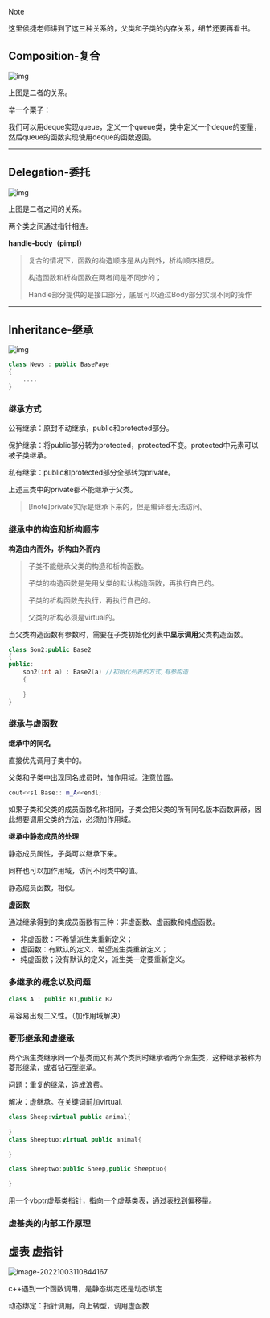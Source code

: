 > [!note]
>
> 这里侯捷老师讲到了这三种关系的，父类和子类的内存关系，细节还要再看书。

## Composition-复合

![img](http://pic.shixiaocaia.fun/202209271027787.png)

上图是二者的关系。

举一个栗子：

我们可以用deque实现queue，定义一个queue类，类中定义一个deque的变量，然后queue的函数实现使用deque的函数返回。

---

## Delegation-委托

![img](http://pic.shixiaocaia.fun/202209271027981.png)

上图是二者之间的关系。

两个类之间通过指针相连。

**handle-body（pimpl）**

> 复合的情况下，函数的构造顺序是从内到外，析构顺序相反。
>
> 构造函数和析构函数在两者间是不同步的；
>
> Handle部分提供的是接口部分，底层可以通过Body部分实现不同的操作

---

## Inheritance-继承

![img](http://pic.shixiaocaia.fun/202209271029597.png)

```cpp
class News : public BasePage
{
    ....
}
```

### 继承方式

公有继承：原封不动继承，public和protected部分。

保护继承：将public部分转为protected，protected不变。protected中元素可以被子类继承。

私有继承：public和protected部分全部转为private。

上述三类中的private都不能继承于父类。

> [!note]private实际是继承下来的，但是编译器无法访问。

### 继承中的构造和析构顺序

**构造由内而外，析构由外而内**

> 子类不能继承父类的构造和析构函数。
>
> 子类的构造函数是先用父类的默认构造函数，再执行自己的。
>
> 子类的析构函数先执行，再执行自己的。
>
> 父类的析构必须是virtual的。

当父类构造函数有参数时，需要在子类初始化列表中**显示调用**父类构造函数。

```cpp
class Son2:public Base2
{
public:
    son2(int a) : Base2(a) //初始化列表的方式,有参构造
    {
	
    }
}
```

### 继承与虚函数

**继承中的同名**

直接优先调用子类中的。

父类和子类中出现同名成员时，加作用域。注意位置。

```cpp
cout<<s1.Base:: m_A<<endl;
```

如果子类和父类的成员函数名称相同，子类会把父类的所有同名版本函数屏蔽，因此想要调用父类的方法，必须加作用域。

**继承中静态成员的处理**

静态成员属性，子类可以继承下来。

同样也可以加作用域，访问不同类中的值。

静态成员函数，相似。

**虚函数**

通过继承得到的类成员函数有三种：非虚函数、虚函数和纯虚函数。

- 非虚函数：不希望派生类重新定义；
- 虚函数：有默认的定义，希望派生类重新定义；
- 纯虚函数；没有默认的定义，派生类一定要重新定义。

### 多继承的概念以及问题

```cpp
class A : public B1,public B2
```

易容易出现二义性。（加作用域解决）

### 菱形继承和虚继承

两个派生类继承同一个基类而又有某个类同时继承者两个派生类，这种继承被称为菱形继承，或者钻石型继承。

问题：重复的继承，造成浪费。

解决：虚继承。在关键词前加virtual.

```cpp
class Sheep:virtual public animal{
    
}
class Sheeptuo:virtual public animal{
    
}

class Sheeptwo:public Sheep,public Sheeptuo{
    
}
```

用一个vbptr虚基类指针，指向一个虚基类表，通过表找到偏移量。

### 虚基类的内部工作原理



## 虚表 虚指针

![image-20221003110844167](http://pic.shixiaocaia.fun/202210031108581.png)

c++遇到一个函数调用，是静态绑定还是动态绑定

动态绑定：指针调用，向上转型，调用虚函数
